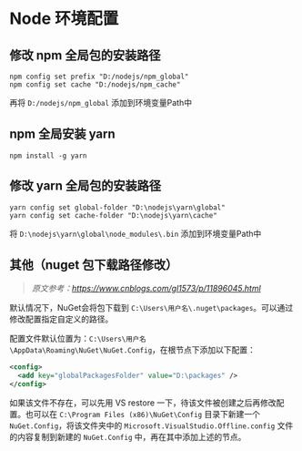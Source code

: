# Node 环境配置

## 修改 npm 全局包的安装路径

```shell
npm config set prefix "D:/nodejs/npm_global"
npm config set cache "D:/nodejs/npm_cache"
```

再将 `D:/nodejs/npm_global` 添加到环境变量Path中

## npm 全局安装 yarn

```shell
npm install -g yarn
```

## 修改 yarn 全局包的安装路径

```shell
yarn config set global-folder "D:\nodejs\yarn\global"
yarn config set cache-folder "D:\nodejs\yarn\cache"
```

将 `D:\nodejs\yarn\global\node_modules\.bin` 添加到环境变量Path中

## 其他（nuget 包下载路径修改）

> *原文参考：<https://www.cnblogs.com/gl1573/p/11896045.html>*

默认情况下，NuGet会将包下载到 `C:\Users\用户名\.nuget\packages`。可以通过修改配置指定自定义的路径。

配置文件默认位置为：`C:\Users\用户名\AppData\Roaming\NuGet\NuGet.Config`，在根节点下添加以下配置：

```xml
<config>
  <add key="globalPackagesFolder" value="D:\packages" />
</config>
```

如果该文件不存在，可以先用 VS restore 一下，待该文件被创建之后再修改配置。也可以在 `C:\Program Files (x86)\NuGet\Config` 目录下新建一个 `NuGet.Config`，将该文件夹中的 `Microsoft.VisualStudio.Offline.config` 文件的内容复制到新建的 `NuGet.Config` 中，再在其中添加上述的节点。
